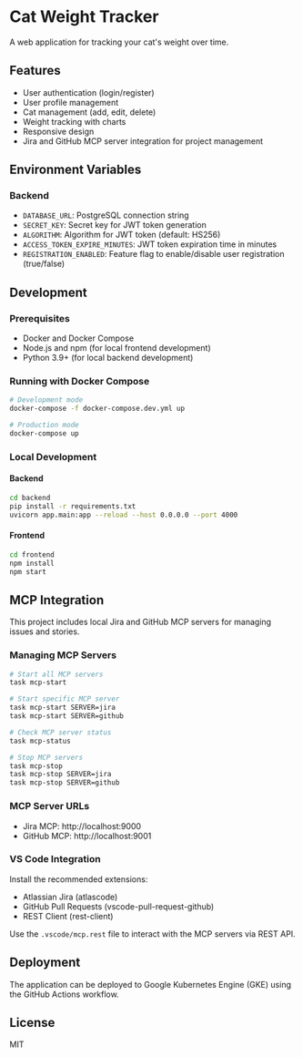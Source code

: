 # Cat Weight Tracker

A web application for tracking your cat's weight over time.

## Features

- User authentication (login/register)
- User profile management
- Cat management (add, edit, delete)
- Weight tracking with charts
- Responsive design
- Jira and GitHub MCP server integration for project management

## Environment Variables

### Backend

- `DATABASE_URL`: PostgreSQL connection string
- `SECRET_KEY`: Secret key for JWT token generation
- `ALGORITHM`: Algorithm for JWT token (default: HS256)
- `ACCESS_TOKEN_EXPIRE_MINUTES`: JWT token expiration time in minutes
- `REGISTRATION_ENABLED`: Feature flag to enable/disable user registration (true/false)

## Development

### Prerequisites

- Docker and Docker Compose
- Node.js and npm (for local frontend development)
- Python 3.9+ (for local backend development)

### Running with Docker Compose

```bash
# Development mode
docker-compose -f docker-compose.dev.yml up

# Production mode
docker-compose up
```

### Local Development

#### Backend

```bash
cd backend
pip install -r requirements.txt
uvicorn app.main:app --reload --host 0.0.0.0 --port 4000
```

#### Frontend

```bash
cd frontend
npm install
npm start
```

## MCP Integration

This project includes local Jira and GitHub MCP servers for managing issues and stories.

### Managing MCP Servers

```bash
# Start all MCP servers
task mcp-start

# Start specific MCP server
task mcp-start SERVER=jira
task mcp-start SERVER=github

# Check MCP server status
task mcp-status

# Stop MCP servers
task mcp-stop
task mcp-stop SERVER=jira
task mcp-stop SERVER=github
```

### MCP Server URLs

- Jira MCP: http://localhost:9000
- GitHub MCP: http://localhost:9001

### VS Code Integration

Install the recommended extensions:
- Atlassian Jira (atlascode)
- GitHub Pull Requests (vscode-pull-request-github)
- REST Client (rest-client)

Use the `.vscode/mcp.rest` file to interact with the MCP servers via REST API.

## Deployment

The application can be deployed to Google Kubernetes Engine (GKE) using the GitHub Actions workflow.

## License

MIT